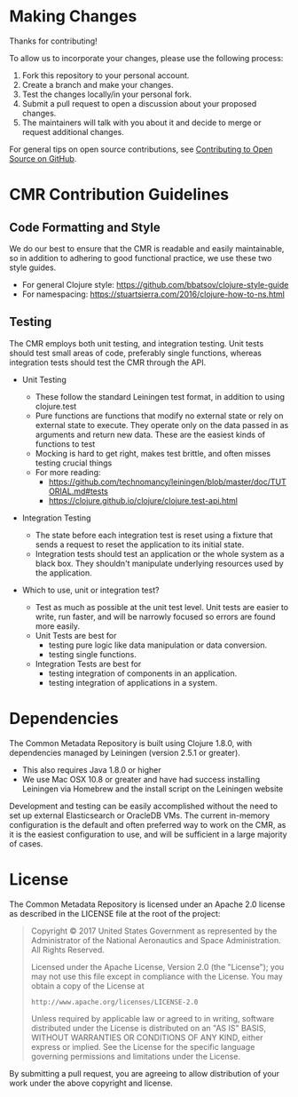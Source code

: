 # Making Changes

Thanks for contributing!

To allow us to incorporate your changes, please use the following process:

1. Fork this repository to your personal account.
2. Create a branch and make your changes.
3. Test the changes locally/in your personal fork.
4. Submit a pull request to open a discussion about your proposed changes.
5. The maintainers will talk with you about it and decide to merge or request additional changes.

For general tips on open source contributions, see [Contributing to Open Source on GitHub](https://guides.github.com/activities/contributing-to-open-source/).

# CMR Contribution Guidelines

## Code Formatting and Style
We do our best to ensure that the CMR is readable and easily maintainable, so in addition to adhering to good functional practice, we use these two style guides.
- For general Clojure style: https://github.com/bbatsov/clojure-style-guide
- For namespacing: https://stuartsierra.com/2016/clojure-how-to-ns.html

## Testing
The CMR employs both unit testing, and integration testing. Unit tests should test small areas of code, preferably single functions, whereas integration tests should test the CMR through the API.

- Unit Testing
  - These follow the standard Leiningen test format, in addition to using clojure.test
  - Pure functions are functions that modify no external state or rely on external state to execute. They operate only on the data passed in as arguments and return new data. These are the easiest kinds of functions to test
  - Mocking is hard to get right, makes test brittle, and often misses testing crucial things
  - For more reading:
    - https://github.com/technomancy/leiningen/blob/master/doc/TUTORIAL.md#tests
    - https://clojure.github.io/clojure/clojure.test-api.html

- Integration Testing
  - The state before each integration test is reset using a fixture that sends a request to reset the application to its initial state.
  - Integration tests should test an application or the whole system as a black box. They shouldn't manipulate underlying resources used by the application.

- Which to use, unit or integration test?
  - Test as much as possible at the unit test level. Unit tests are easier to write, run faster, and will be narrowly focused so errors are found more easily.
  - Unit Tests are best for
    - testing pure logic like data manipulation or data conversion.
    - testing single functions.
  - Integration Tests are best for
    - testing integration of components in an application.
    - testing integration of applications in a system.

# Dependencies
The Common Metadata Repository is built using Clojure 1.8.0, with dependencies managed by Leiningen (version 2.5.1 or greater).
  - This also requires Java 1.8.0 or higher
  - We use Mac OSX 10.8 or greater and have had success installing Leiningen via Homebrew and the install script on the Leiningen website

Development and testing can be easily accomplished without the need to set up external Elasticsearch or OracleDB VMs.
The current in-memory configuration is the default and often preferred way to work on the CMR, as it is the easiest configuration to use, and will be sufficient in a large majority of cases.


# License
The Common Metadata Repository is licensed under an Apache 2.0 license as described in
the LICENSE file at the root of the project:

> Copyright © 2017 United States Government as represented by the Administrator of the National Aeronautics and Space Administration. All Rights Reserved.
>
> Licensed under the Apache License, Version 2.0 (the "License"); you may not use this file except in compliance with the License.
> You may obtain a copy of the License at
>
>     http://www.apache.org/licenses/LICENSE-2.0
>
> Unless required by applicable law or agreed to in writing, software distributed under the License is distributed on an "AS IS" BASIS,
> WITHOUT WARRANTIES OR CONDITIONS OF ANY KIND, either express or implied. See the License for the specific language governing permissions and limitations under the License.

By submitting a pull request, you are agreeing to allow distribution
of your work under the above copyright and license.
